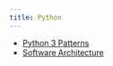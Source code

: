 ```yaml
---
title: Python
---
```


- [Python 3 Patterns](https://python-3-patterns-idioms-test.readthedocs.io/en/latest/)
- [Software Architecture](https://www.cosmicpython.com/)
